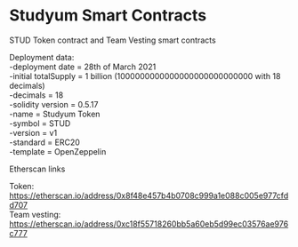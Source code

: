 # Studyum Smart Contracts

STUD Token contract and Team Vesting smart contracts

Deployment data:  
-deployment date = 28th of March 2021  
-initial totalSupply = 1 billion (1000000000000000000000000000 with 18 decimals)  
-decimals = 18  
-solidity version = 0.5.17  
-name = Studyum Token  
-symbol = STUD  
-version = v1  
-standard = ERC20  
-template = OpenZeppelin  

Etherscan links  

Token:  
https://etherscan.io/address/0x8f48e457b4b0708c999a1e088c005e977cfdd707  
Team vesting:  
https://etherscan.io/address/0xc18f55718260bb5a60eb5d99ec03576ae976c777  
  
